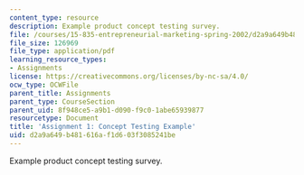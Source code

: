 ```yaml
---
content_type: resource
description: Example product concept testing survey.
file: /courses/15-835-entrepreneurial-marketing-spring-2002/d2a9a649b481616af1d603f3085241be_pdaconcepttest.pdf
file_size: 126969
file_type: application/pdf
learning_resource_types:
- Assignments
license: https://creativecommons.org/licenses/by-nc-sa/4.0/
ocw_type: OCWFile
parent_title: Assignments
parent_type: CourseSection
parent_uid: 8f948ce5-a9b1-d090-f9c0-1abe65939877
resourcetype: Document
title: 'Assignment 1: Concept Testing Example'
uid: d2a9a649-b481-616a-f1d6-03f3085241be
---
```

Example product concept testing survey.